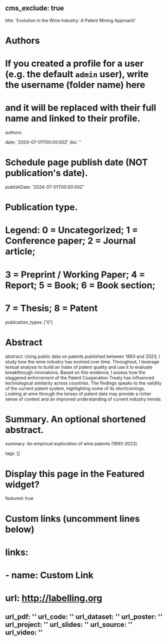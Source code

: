 cms_exclude: true
---
title: 'Evolution in the Wine Industry: A Patent Mining Approach'

# Authors
# If you created a profile for a user (e.g. the default `admin` user), write the username (folder name) here
# and it will be replaced with their full name and linked to their profile.
authors:

date: '2024-07-01T00:00:00Z'
doi: ''
  
# Schedule page publish date (NOT publication's date).
publishDate: '2024-07-01T00:00:00Z'

# Publication type.
# Legend: 0 = Uncategorized; 1 = Conference paper; 2 = Journal article;
# 3 = Preprint / Working Paper; 4 = Report; 5 = Book; 6 = Book section;
# 7 = Thesis; 8 = Patent
publication_types: ['0']

# Abstract

abstract: Using public data on patents published between 1893 and 2023, I study how the wine industry has evolved over time. Throughout, I leverage textual analysis to build an index of patent quality and use it to evaluate breakthrough innovations. Based on this evidence, I assess how the staggered enforcement of the Patent Cooperation Treaty has influenced technological similarity across countries. The findings speaks to the validity of the current patent system, highlighting some of its shortcomings. Looking at wine through the lenses of patent data may provide a richer sense of context and an improved understanding of current industry trends.

# Summary. An optional shortened abstract.
summary: An empirical exploration of wine patents (1893-2023).

tags: []

# Display this page in the Featured widget?
featured: true

# Custom links (uncomment lines below)
# links:
# - name: Custom Link
#   url: http://labelling.org

url_pdf: ''
url_code: ''
url_dataset: ''
url_poster: ''
url_project: ''
url_slides: ''
url_source: ''
url_video: ''
---